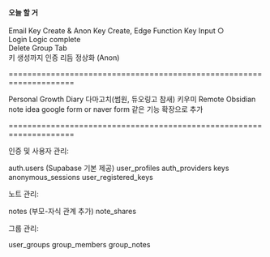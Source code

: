  #### 오늘 할 거

Email Key Create & Anon Key Create, Edge Function Key Input ○ </br>
Login Logic complete </br>
Delete Group Tab </br>
키 생성까지 인증 리듬 정상화 (Anon) </br>

====================================================================

Personal Growth Diary 다마고치(썸원, 듀오링고 참새) 키우미
Remote Obsidian note idea
google form or naver form 같은 기능 확장으로 추가 

====================================================================

인증 및 사용자 관리:

auth.users (Supabase 기본 제공)
user_profiles
auth_providers
keys
anonymous_sessions
user_registered_keys

노트 관리:

notes (부모-자식 관계 추가)
note_shares

그룹 관리:

user_groups
group_members
group_notes
